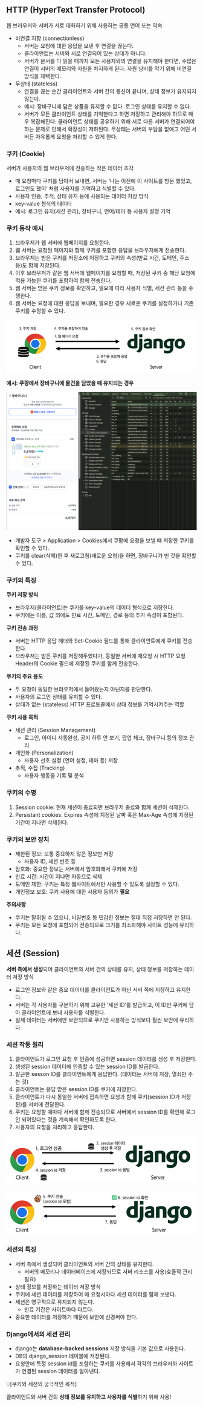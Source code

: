 ## HTTP (HyperText Transfer Protocol)

웹 브라우저와 서버가 서로 대화하기 위해 사용하는 공통 언어 또는 약속

- 비연결 지향 (connectionless)
    - 서버는 요청에 대한 응답을 보낸 후 연결을 끊는다.
    - 클라이언트는 서버와 서로 연결되어 있는 상태가 아니다.
    - 서버가 문서를 다 읽을 때까지 모든 사용자와의 연결을 유지해야 한다면, 수많은 연결이 서버의 메모리와 자원을 차지하게 된다. 자원 낭비를 막기 위해 비연결 방식을 채택한다.
- 무상태 (stateless)
    - 연결을 끊는 순간 클라이언트와 서버 간의 통신이 끝나며, 상태 정보가 유지되지 않는다.
    - 예시: 장바구니에 담은 상품을 유지할 수 없다. 로그인 상태를 유지할 수 없다.
    - 서버가 모든 클라이언트 상태를 기억한다고 하면 저장하고 관리해야 하므로 매우 복잡해진다. 클라이언트 상태를 공유하기 위해 서로 다른 서버가 연결되어야 하는 문제로 인해서 확장성이 저하된다. 무상태는 서버의 부담을 없애고 어떤 서버든 자유롭게 요청을 처리할 수 있게 한다.

### 쿠키 (Cookie)

서버가 사용자의 웹 브라우저에 전송하는 작은 데이터 조각

- 매 요청마다 쿠키를 담아서 보내면, 서버는 ‘나는 이전에 이 사이트를 방문 했었고, 로그인도 했어’ 처럼 사용자를 기억하고 식별할 수 있다.
- 사용자 인증, 추적, 상태 유지 등에 사용되는 데이터 저장 방식
- key-value 형식의 데이터
- 예시: 로그인 유지(세션 관리), 장바구니, 언어/테마 등 사용자 설정 기억

### 쿠키 동작 예시

1. 브라우저가 웹 서버에 웹페이지를 요청한다.
2. 웹 서버는 요청된 페이지와 함께 쿠키를 포함한 응답을 브라우저에게 전송한다.
3. 브라우저는 받은 쿠키를 저장소에 저장하고 쿠키의 속성(만료 시간, 도메인, 주소 등)도 함께 저장된다.
4. 이후 브라우저가 같은 웹 서버에 웹페이지를 요청할 때, 저장된 쿠키 중 해당 요청에 적용 가능한 쿠키를 포함하여 함께 전송한다.
5. 웹 서버는 받은 쿠키 정보를 확인하고, 필요에 따라 사용자 식별, 세션 관리 등을 수행한다.
6. 웹 서버는 요청에 대한 응답을 보내며, 필요한 경우 새로운 쿠키를 설정하거나 기존 쿠키를 수정할 수 있다.

![쿠키 동작 과정](../images/auth-basic_1.png)

**예시: 쿠팡에서 장바구니에 물건을 담았을 때 유지되는 경우**

![쿠팡 쿠키](../images/auth-basic_2.png)

- 개발자 도구 > Application > Cookies에서 쿠팡에 요청을 보낼 때 저장한 쿠키를 확인할 수 있다.
- 쿠키를 clear(삭제)한 후 새로고침(새로운 요청)을 하면, 장바구니가 빈 것을 확인할 수 있다.

### 쿠키의 특징

**쿠키 저장 방식**

- 브라우저(클라이언트)는 쿠키를 key-value의 데이터 형식으로 저장한다.
- 쿠키에는 이름, 값 외에도 만료 시간, 도메인, 경로 등의 추가 속성이 포함된다.

**쿠키 전송 과정**

- 서버는 HTTP 응답 헤더와 Set-Cookie 필드를 통해 클라이언트에게 쿠키를 전송한다.
- 브라우저는 받은 쿠키를 저장해두었다가, 동일한 서버에 재요청 시 HTTP 요청 Header의 Cookie 필드에 저장된 쿠키를 함께 전송한다.

**쿠키의 주요 용도**

- 두 요청이 동일한 브라우저에서 들어왔는지 아닌지를 판단한다.
- 사용자의 로그인 상태를 유지할 수 있다.
- 상태가 없는 (stateless) HTTP 프로토콜에서 상태 정보를 기억시켜주는 역할

**쿠키 사용 목적**

- 세션 관리 (Session Management)
    - 로그인, 아이디 자동완성, 공지 하루 안 보기, 팝업 체크, 장바구니 등의 정보 관리
- 개인화 (Personalization)
    - 사용자 선호 설정 (언어 설정, 테마 등) 저장
- 추적, 수집 (Tracking)
    - 사용자 행동을 기록 및 분석

### 쿠키의 수명

1. Session cookie: 현재 세션이 종료되면 브라우저 종료와 함께 세션이 삭제된다.
2. Persistant cookies: Expires 속성에 지정된 날짜 혹은 Max-Age 속성에 지정된 기간이 지나면 삭제된다.

### 쿠키의 보안 장치

- 제한된 정보: 보통 중요하지 않은 정보만 저장
    - 사용자 ID, 세션 번호 등
- 암호화: 중요한 정보는 서버에서 암호화해서 쿠키에 저장
- 만료 시간: 시간이 지나면 자동으로 삭제
- 도메인 제한: 쿠키는 특정 웹사이트에서만 사용할 수 있도록 설정할 수 있다.
- 개인정보 보호: 쿠키 사용에 대한 사용자 동의가 **필요**

**주의사항**

- 쿠키는 탈취될 수 있으니, 비밀번호 등 민감한 정보는 절대 직접 저장하면 안 된다.
- 쿠키는 모든 요청에 포함되어 전송되므로 크기를 최소화해야 사이트 성능에 유리하다.


## 세션 (Session)

**서버 측에서 생성**되어 클라이언트와 서버 간의 상태를 유지, 상태 정보를 저장하는 데이터 저장 방식

- 로그인 정보와 같은 중요 데이터를 클라이언트가 아닌 서버 쪽에 저장하고 유지한다.
- 서버는 각 사용자를 구분하기 위해 고유한 ‘세션 ID’를 발급하고, 이 ID만 쿠키에 담아 클라이언트에 보내 사용자를 식별한다.
- 실제 데이터는 서버에만 보관되므로 쿠키만 사용하는 방식보다 훨씬 보안에 유리하다.

### 세션 작동 원리

1. 클라이언트가 로그인 요청 후 인증에 성공하면 session 데이터를 생성 후 저장한다.
2. 생성된 session 데이터에 인증할 수 있는 session ID를 발급한다.
3. 발근한 sesson ID를 클라이언트에게 응답한다. (데이터는 서버에 저장, 열쇠만 주는 것)
4. 클라이언트는 응답 받은 session ID를 쿠키에 저장한다.
5. 클라이언트가 다시 동일한 서버에 접속하면 요청과 함께 쿠키(session ID가 저장된)를 서버에 전달한다.
6. 쿠키는 요청할 때마다 서버에 함께 전송되므로 서버에서 session ID를 확인해 로그인 되어있다는 것을 계속해서 확인하도록 한다.
7. 사용자의 요청을 처리하고 응답한다.

![세션 동작 과정1](../images/auth-basic_3.png)

![세션 동작 과정2](../images/auth-basic_4.png)

### 세션의 특징

- 서버 측에서 생성되어 클라이언트와 서버 간의 상태를 유지한다.
    - 서버의 메모리나 데이터베이스에 저장되므로 서버 리소스를 사용(효율적 관리 필요)
- 상태 정보를 저장하는 데이터 저장 방식
- 쿠키에 세션 데이터를 저장하여 매 요청시마다 세션 데이터를 함께 보낸다.
- 세션은 영구적으로 유지되지 않는다.
    - 만료 기간은 사이트마다 다르다.
- 중요한 데이터를 저장하기 때문에 보안에 신경써야 한다.

### Django에서의 세션 관리

- django는 **database-backed sessions** 저장 방식을 기본 값으로 사용한다.
- DB의 django_session 테이블에 저장된다.
- 요청안에 특정 session id를 포함하는 쿠키를 사용해서 각각의 브라우저와 사이트가 연결된 session 데이터를 알아낸다.

<aside>
💡[쿠키와 세션의 궁극적인 목적]

클라이언트와 서버 간의 **상태 정보를 유지하고 사용자를 식별**하기 위해 사용!

</aside>